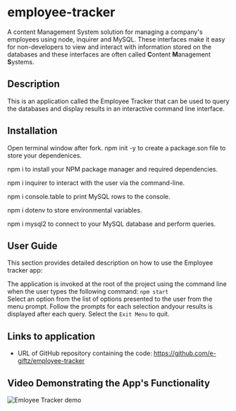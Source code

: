 # employee-tracker
A content Management System solution for managing a company's employees using node, inquirer and MySQL.
These interfaces make it  easy for non-developers to view and interact with information stored on the databases and  these interfaces are often called **C**ontent **M**anagement **S**ystems.

## Description
This is an application called the Employee Tracker that can be used to query the databases and  display results in an  interactive command line interface. 

## Installation
Open terminal window after fork. npm init -y to create a package.son file to store your dependenices.

npm i to install your NPM package manager and required dependencies.

npm i inquirer to interact with the user via the command-line.

npm i console.table to print MySQL rows to the console.

npm i dotenv to store environmental variables.

npm i mysql2 to connect to your MySQL database and perform queries.

## User Guide
This section provides detailed description on how to use the Employee tracker app:

The application is invoked at the root of the project using the command line when the user types the following command: ```npm start```<br />
Select  an option from the list of options presented to the user from the menu prompt.
Follow the prompts for each selection andyour  results is displayed after each query.
Select the  ```Exit Menu``` to  quit.


## Links to application
* URL of GitHub repository containing the code: https://github.com/e-giftz/employee-tracker

## Video  Demonstrating  the App's  Functionality
![Emloyee Tracker demo](/assets/Employee_tracker.gif)
